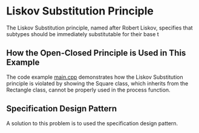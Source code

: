# Liskov Substitution Principle
The Liskov Substitution principle, named after Robert Liskov, specifies that 
subtypes should be immediately substitutable for their base t

## How the Open-Closed Principle is Used in This Example
The code example [main.cpp](./main.cpp) demonstrates how the Liskov Substitution 
principle is violated by showing the Square class, which inherits from the 
Rectangle class, cannot be properly used in the process function. 

## Specification Design Pattern
A solution to this problem is to used the specification design pattern.